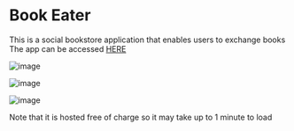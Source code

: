 <h1>Book Eater</h1>
This is a social bookstore application that enables users to exchange books<br>  
The app can be accessed <a href="https://book-eater.onrender.com/">HERE</a> <br>

![image](https://github.com/philipAthanasopoulos/Book-Eater/assets/80889555/1726975c-b331-45ff-8614-9a931a778461)

![image](https://github.com/philipAthanasopoulos/Book-Eater/assets/80889555/e9261185-a95e-4047-a5c2-5b25eb6e7154)

![image](https://github.com/philipAthanasopoulos/Book-Eater/assets/80889555/a8461dab-2846-4a51-a76a-aa12da3cb759)



Note that it is hosted free of charge so it may take up to 1 minute to load

